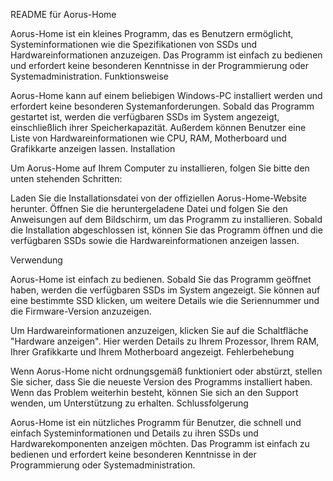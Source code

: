README für Aorus-Home

Aorus-Home ist ein kleines Programm, das es Benutzern ermöglicht, Systeminformationen wie die Spezifikationen von SSDs und Hardwareinformationen anzuzeigen.
Das Programm ist einfach zu bedienen und erfordert keine besonderen Kenntnisse in der Programmierung oder Systemadministration.
Funktionsweise

Aorus-Home kann auf einem beliebigen Windows-PC installiert werden und erfordert keine besonderen Systemanforderungen.
Sobald das Programm gestartet ist, werden die verfügbaren SSDs im System angezeigt, einschließlich ihrer Speicherkapazität.
Außerdem können Benutzer eine Liste von Hardwareinformationen wie CPU, RAM, Motherboard und Grafikkarte anzeigen lassen.
Installation

Um Aorus-Home auf Ihrem Computer zu installieren, folgen Sie bitte den unten stehenden Schritten:

Laden Sie die Installationsdatei von der offiziellen Aorus-Home-Website herunter.
Öffnen Sie die heruntergeladene Datei und folgen Sie den Anweisungen auf dem Bildschirm, um das Programm zu installieren.
Sobald die Installation abgeschlossen ist, können Sie das Programm öffnen und die verfügbaren SSDs sowie die Hardwareinformationen anzeigen lassen.

Verwendung

Aorus-Home ist einfach zu bedienen. Sobald Sie das Programm geöffnet haben, werden die verfügbaren SSDs im System angezeigt.
Sie können auf eine bestimmte SSD klicken, um weitere Details wie die Seriennummer und die Firmware-Version anzuzeigen.

Um Hardwareinformationen anzuzeigen, klicken Sie auf die Schaltfläche "Hardware anzeigen". Hier werden Details zu Ihrem Prozessor, Ihrem RAM, Ihrer Grafikkarte und Ihrem Motherboard angezeigt.
Fehlerbehebung

Wenn Aorus-Home nicht ordnungsgemäß funktioniert oder abstürzt, stellen Sie sicher, dass Sie die neueste Version des Programms installiert haben.
Wenn das Problem weiterhin besteht, können Sie sich an den Support wenden, um Unterstützung zu erhalten.
Schlussfolgerung

Aorus-Home ist ein nützliches Programm für Benutzer, die schnell und einfach Systeminformationen und Details zu ihren SSDs und Hardwarekomponenten anzeigen möchten.
Das Programm ist einfach zu bedienen und erfordert keine besonderen Kenntnisse in der Programmierung oder Systemadministration.
